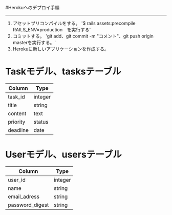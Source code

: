 #Herokuへのデプロイ手順
***
1. アセットプリコンパイルをする。
'$ rails assets:precompile RAILS_ENV=production　を実行する'
2. コミットする。
'git add、git commit -m "コメント"、git push origin masterを実行する。'
3. Herokuに新しいアプリケーションを作成する。


# Taskモデル、tasksテーブル
|Column|Type|
|------|----|
|task_id|integer|
|title|string|
|content|text|
|priority|status|
|deadline|date|

# Userモデル、usersテーブル
|Column|Type|
|------|----|
|user_id|integer|
|name|string|
|email_adress|string|
|password_digest|string|
